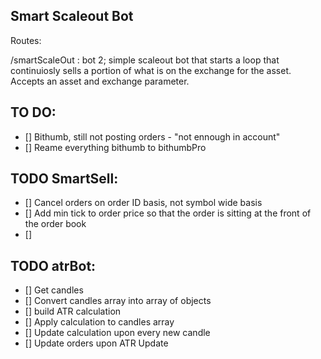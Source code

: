 ## Smart Scaleout Bot

Routes:

/smartScaleOut : bot 2; simple scaleout bot that starts a loop that continuiosly sells a portion of what is on the exchange for the asset. Accepts an asset and exchange parameter.


## TO DO:

 - [] Bithumb, still not posting orders - "not ennough in account"
 - [] Reame everything bithumb to bithumbPro

## TODO SmartSell:

- [] Cancel orders on order ID basis, not symbol wide basis
- [] Add min tick to order price so that the order is sitting at the front of the order book
- [] 

## TODO atrBot:

- [] Get candles
- [] Convert candles array into array of objects
- [] build ATR calculation
- [] Apply calculation to candles array
- [] Update calculation upon every new candle
- [] Update orders upon ATR Update
